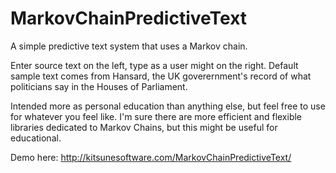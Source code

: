 # MarkovChainPredictiveText
A simple predictive text system that uses a Markov chain.

Enter source text on the left, type as a user might on the right. Default sample text comes from Hansard, the UK goverernment's record of what politicians say in the Houses of Parliament.

Intended more as personal education than anything else, but feel free to use for whatever you feel like. I'm sure there are more efficient and flexible libraries dedicated to Markov Chains, but this might be useful for educational.

Demo here: http://kitsunesoftware.com/MarkovChainPredictiveText/

